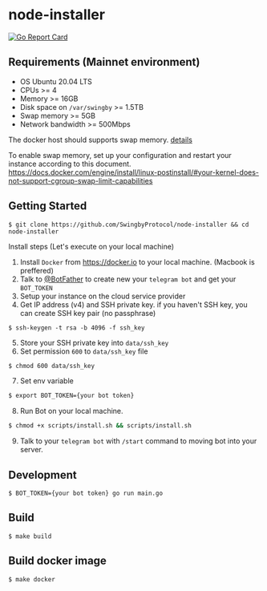 # node-installer
[![Go Report Card](https://goreportcard.com/badge/github.com/SwingbyProtocol/node-installer)](https://goreportcard.com/report/github.com/SwingbyProtocol/node-installer)

## Requirements (Mainnet environment)

- OS Ubuntu 20.04 LTS
- CPUs >= 4
- Memory >= 16GB
- Disk space on `/var/swingby` >= 1.5TB
- Swap memory >= 5GB
- Network bandwidth >= 500Mbps

The docker host should supports swap memory. [details](https://docs.docker.com/config/containers/resource_constraints/)

To enable swap memory, set up your configuration and restart your instance according to this document.
https://docs.docker.com/engine/install/linux-postinstall/#your-kernel-does-not-support-cgroup-swap-limit-capabilities
 
## Getting Started
```
$ git clone https://github.com/SwingbyProtocol/node-installer && cd node-installer
```
Install steps (Let's execute on your local machine)
1. Install `Docker` from https://docker.io to your local machine. (Macbook is preffered)
2. Talk to [@BotFather](https://t.me/BotFather) to create new your `telegram bot` and get your `BOT_TOKEN`
3. Setup your instance on the cloud service provider
4. Get IP address (v4) and SSH private key.
if you haven't SSH key, you can create SSH key pair (no passphrase)
```
$ ssh-keygen -t rsa -b 4096 -f ssh_key
```
5. Store your SSH private key into `data/ssh_key` 
6. Set permission `600` to `data/ssh_key` file
```bash
$ chmod 600 data/ssh_key
```
7. Set env variable

```bash
$ export BOT_TOKEN={your bot token}
```
8. Run Bot on your local machine.
```bash
$ chmod +x scripts/install.sh && scripts/install.sh
```
9. Talk to your `telegram bot` with `/start` command to moving bot into your server.

## Development 
```golang
$ BOT_TOKEN={your bot token} go run main.go
```

## Build
```
$ make build
```

## Build docker image
```
$ make docker 
```
